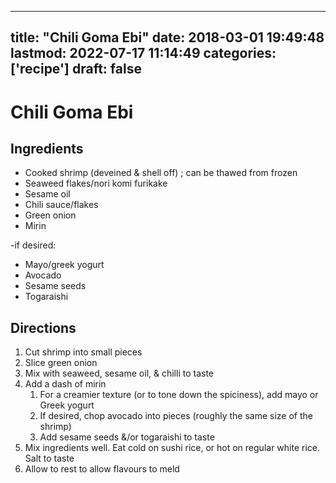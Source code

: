 
---
title: "Chili Goma Ebi"
date: 2018-03-01 19:49:48
lastmod: 2022-07-17 11:14:49
categories: ['recipe']
draft: false
---


# Chili Goma Ebi
## Ingredients
* Cooked shrimp (deveined & shell off) ; can be thawed from frozen
* Seaweed flakes/nori komi furikake
* Sesame oil
* Chili sauce/flakes
* Green onion
* Mirin

-if desired:
* Mayo/greek yogurt 
* Avocado
* Sesame seeds
* Togaraishi

## Directions
1. Cut shrimp into small pieces
2. Slice green onion
3. Mix with seaweed, sesame oil, & chilli to taste
4. Add a dash of mirin
   1. For a creamier texture (or to tone down the spiciness), add mayo or Greek yogurt
   2. If desired, chop avocado into pieces (roughly the same size of the shrimp) 
   3. Add sesame seeds &/or togaraishi to taste
5. Mix ingredients well. Eat cold on sushi rice, or hot on regular white rice. Salt to taste
6. Allow to rest to allow flavours to meld

<!-- #recipe #public -->

<!-- {BearID:BAB20A42-348D-4BD2-B065-884AA4122458-1780-000541AD97A374F1} -->
